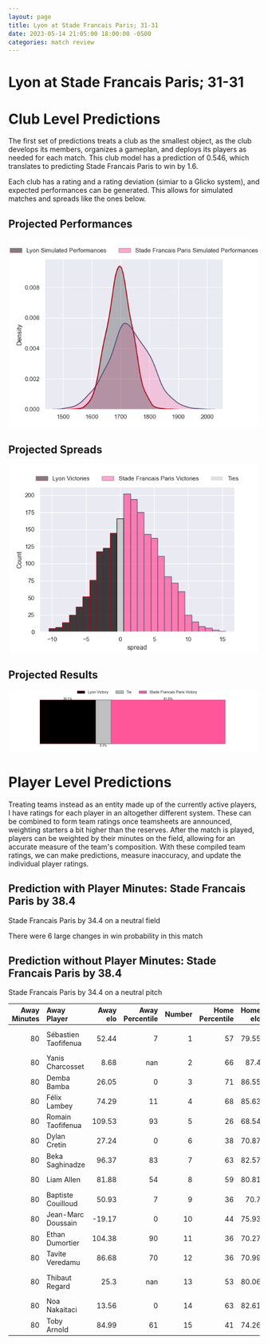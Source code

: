 ```yaml
---  
layout: page  
title: Lyon at Stade Francais Paris; 31-31  
date: 2023-05-14 21:05:00 18:00:00 -0500  
categories: match review  
---
```

# Lyon at Stade Francais Paris; 31-31

# Club Level Predictions


The first set of predictions treats a club as the smallest object, as the club develops its members, organizes a gameplan, and deploys its players as needed for each match. This club model has a prediction of 0.546, which translates to predicting Stade Francais Paris to win by 1.6.

Each club has a rating and a rating deviation (simiar to a Glicko system), and expected performances can be generated. This allows for simulated matches and spreads like the ones below.
## Projected Performances


![Projected Performances](plots/performances_2023-05-14-StadeFrancaisParis-Lyon.png)
## Projected Spreads


![Projected Spreads](plots/spreads_2023-05-14-StadeFrancaisParis-Lyon.png)
## Projected Results


![Projected Results](plots/resultbar_2023-05-14-StadeFrancaisParis-Lyon.png)
# Player Level Predictions


Treating teams instead as an entity made up of the currently active players, I have ratings for each player in an altogether different system. These can be combined to form team ratings once teamsheets are announced, weighting starters a bit higher than the reserves. After the match is played, players can be weighted by their minutes on the field, allowing for an accurate measure of the team's composition. With these compiled team ratings, we can make predictions, measure inaccuracy, and update the individual player ratings.
## Prediction with Player Minutes: Stade Francais Paris by 38.4


Stade Francais Paris by 34.4 on a neutral field

There were 6 large changes in win probability in this match
## Prediction without Player Minutes: Stade Francais Paris by 38.4


Stade Francais Paris by 34.4 on a neutral pitch



|   Away Minutes | Away Player          |   Away elo |   Away Percentile |   Number |   Home Percentile |   Home elo | Home Player             |   Home Minutes |
|---------------:|:---------------------|-----------:|------------------:|---------:|------------------:|-----------:|:------------------------|---------------:|
|             80 | Sébastien Taofifenua |      52.44 |                 7 |        1 |                57 |      79.55 | Moses Eneliko Alo-Emile |             80 |
|             80 | Yanis Charcosset     |       8.68 |               nan |        2 |                66 |      87.4  | Mickaël Ivaldi          |             80 |
|             80 | Demba Bamba          |      26.05 |                 0 |        3 |                71 |      86.55 | Paul Alo-Emile          |             80 |
|             80 | Félix Lambey         |      74.29 |                11 |        4 |                68 |      85.63 | Paul Gabrillagues       |             80 |
|             80 | Romain Taofifenua    |     109.53 |                93 |        5 |                26 |      68.54 | Baptiste Pesenti        |             80 |
|             80 | Dylan Cretin         |      27.24 |                 0 |        6 |                38 |      70.87 | Mathieu Hirigoyen       |             80 |
|             80 | Beka Saghinadze      |      96.37 |                83 |        7 |                63 |      82.57 | Romain Briatte          |             80 |
|             80 | Liam Allen           |      81.88 |                54 |        8 |                59 |      80.81 | Sekou Macalou           |             80 |
|             80 | Baptiste Couilloud   |      50.93 |                 7 |        9 |                36 |      70.7  | Arthur Coville          |             80 |
|             80 | Jean-Marc Doussain   |     -19.17 |                 0 |       10 |                44 |      75.93 | Léo Barré               |             80 |
|             80 | Ethan Dumortier      |     104.38 |                90 |       11 |                36 |      70.27 | Nadir Megdoud           |             80 |
|             80 | Tavite Veredamu      |      86.68 |                70 |       12 |                36 |      70.99 | Alex Arrate             |             80 |
|             80 | Thibaut Regard       |      25.3  |               nan |       13 |                53 |      80.06 | Jeremy Charles Ward     |             80 |
|             80 | Noa Nakaitaci        |      13.56 |                 0 |       14 |                63 |      82.61 | Peniasi Dakuwaqa        |             80 |
|             80 | Toby Arnold          |      84.99 |                61 |       15 |                41 |      74.26 | Kylan Hamdaoui          |             80 |

